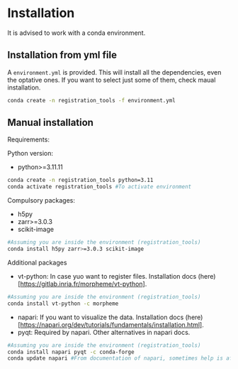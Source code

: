 # Installation

It is advised to work with a conda environment.

## Installation from yml file
A `environment.yml` is provided. This will install all the dependencies, even the optative ones. If you want to select just some of them, check maual installation.

```bash
conda create -n registration_tools -f environment.yml
```

## Manual installation

Requirements:

Python version:
  - python>=3.11.11

```bash
conda create -n registration_tools python=3.11
conda activate registration_tools #To activate environment
```

Compulsory packages:
  - h5py
  - zarr>=3.0.3
  - scikit-image

```bash
#Assuming you are inside the environment (registration_tools)
conda install h5py zarr>=3.0.3 scikit-image
```

Additional packages
  - vt-python: In case yuo want to register files. Installation docs (here)[https://gitlab.inria.fr/morpheme/vt-python].

```bash
#Assuming you are inside the environment (registration_tools)
conda install vt-python -c morpheme
```

  - napari: If you want to visualize the data. Installation docs (here)[https://napari.org/dev/tutorials/fundamentals/installation.html].
  - pyqt: Required by napari. Other alternatives in napari docs. 

```bash
#Assuming you are inside the environment (registration_tools)
conda install napari pyqt -c conda-forge
conda update napari #From documentation of napari, sometimes help is after installation napari has not find pyqt correctly
```
